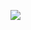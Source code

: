 <a href="https://discord.com/users/619430755071819776"><img src="https://dsc-readme.tsuni.dev/api/user/619430755071819776?theme=nitroDark&primaryColor=8180ff&accentColor=fe80c0&width=512" /></a>
